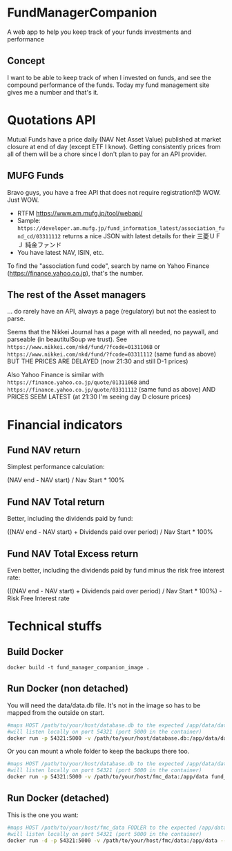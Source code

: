 # FundManagerCompanion
A web app to help you keep track of your funds investments and performance

## Concept
I want to be able to keep track of when I invested on funds, and see the compound performance of the funds. Today my fund management site gives me a number and that's it.

# Quotations API
Mutual Funds have a price daily (NAV Net Asset Value) published at market closure at end of day (except ETF I know). Getting consistently prices from all of them will be a chore since I don't plan to pay for an API provider. 

## MUFG Funds
Bravo guys, you have a free API that does not require registration!😍 WOW. Just WOW.
- RTFM https://www.am.mufg.jp/tool/webapi/
- Sample: `https://developer.am.mufg.jp/fund_information_latest/association_fund_cd/03311112` returns a nice JSON with latest details for their 三菱ＵＦＪ 純金ファンド
- You have latest NAV, ISIN, etc.

To find the "association fund code", search by name on Yahoo Finance (https://finance.yahoo.co.jp), that's the number.

## The rest of the Asset managers
... do rarely have an API, always a page (regulatory) but not the easiest to parse.

Seems that the Nikkei Journal has a page with all needed, no paywall, and parseable (in beautitulSoup we trust).
See `https://www.nikkei.com/nkd/fund/?fcode=0131106B` or `https://www.nikkei.com/nkd/fund/?fcode=03311112` (same fund as above) BUT THE PRICES ARE DELAYED (now 21:30 and still D-1 prices)

Also Yahoo Finance is similar with `https://finance.yahoo.co.jp/quote/0131106B` and `https://finance.yahoo.co.jp/quote/03311112` (same fund as above) AND PRICES SEEM LATEST (at 21:30 I'm seeing day D closure prices)

# Financial indicators

## Fund NAV return
Simplest performance calculation:

(NAV end - NAV start) / Nav Start * 100%

## Fund NAV Total return
Better, including the dividends paid by fund:

((NAV end - NAV start) + Dividends paid over period) / Nav Start * 100%

## Fund NAV Total Excess return
Even better, including the dividends paid by fund minus the risk free interest rate:

(((NAV end - NAV start) + Dividends paid over period) / Nav Start * 100%) - Risk Free Interest rate

# Technical stuffs

## Build Docker

`docker build -t fund_manager_companion_image .`

## Run Docker (non detached)

You will need the data/data.db file. It's not in the image so has to be mapped from the outside on start.
```bash
#maps HOST /path/to/your/host/database.db to the expected /app/data/data.db in the container
#will listen locally on port 54321 (port 5000 in the container)
docker run -p 54321:5000 -v /path/to/your/host/database.db:/app/data/data.db fund_manager_companion_image
```

Or you can mount a whole folder to keep the backups there too.
```bash
#maps HOST /path/to/your/host/database.db to the expected /app/data/data.db in the container
#will listen locally on port 54321 (port 5000 in the container)
docker run -p 54321:5000 -v /path/to/your/host/fmc_data:/app/data fund_manager_companion_image
```

## Run Docker (detached)

This is the one you want:
```bash
#maps HOST /path/to/your/host/fmc_data FODLER to the expected /app/data in the container
#will listen locally on port 54321 (port 5000 in the container)
docker run -d -p 54321:5000 -v /path/to/your/host/fmc/data:/app/data --restart unless-stopped --name fmc-container fund_manager_companion_image
```
